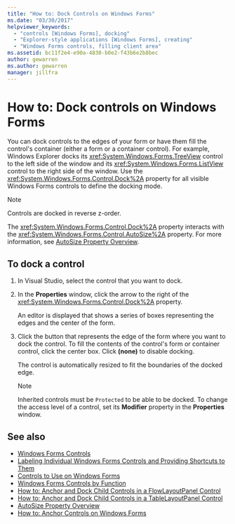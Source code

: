 ```yaml
---
title: "How to: Dock Controls on Windows Forms"
ms.date: "03/30/2017"
helpviewer_keywords:
  - "controls [Windows Forms], docking"
  - "Explorer-style applications [Windows Forms], creating"
  - "Windows Forms controls, filling client area"
ms.assetid: bc11f2e4-e90a-4830-b0e2-f43b6e2b8bec
author: gewarren
ms.author: gewarren
manager: jillfra
---
```

# How to: Dock controls on Windows Forms

You can dock controls to the edges of your form or have them fill the control's container (either a form or a container control). For example, Windows Explorer docks its <xref:System.Windows.Forms.TreeView> control to the left side of the window and its <xref:System.Windows.Forms.ListView> control to the right side of the window. Use the <xref:System.Windows.Forms.Control.Dock%2A> property for all visible Windows Forms controls to define the docking mode.

> [!NOTE]
> Controls are docked in reverse z-order.

The <xref:System.Windows.Forms.Control.Dock%2A> property interacts with the <xref:System.Windows.Forms.Control.AutoSize%2A> property. For more information, see [AutoSize Property Overview](autosize-property-overview.md).

## To dock a control

1. In Visual Studio, select the control that you want to dock.

2. In the **Properties** window, click the arrow to the right of the <xref:System.Windows.Forms.Control.Dock%2A> property.

   An editor is displayed that shows a series of boxes representing the edges and the center of the form.

3. Click the button that represents the edge of the form where you want to dock the control. To fill the contents of the control's form or container control, click the center box. Click **(none)** to disable docking.

   The control is automatically resized to fit the boundaries of the docked edge.

   > [!NOTE]
   > Inherited controls must be `Protected` to be able to be docked. To change the access level of a control, set its **Modifier** property in the **Properties** window.

## See also

- [Windows Forms Controls](index.md)
- [Labeling Individual Windows Forms Controls and Providing Shortcuts to Them](labeling-individual-windows-forms-controls-and-providing-shortcuts-to-them.md)
- [Controls to Use on Windows Forms](controls-to-use-on-windows-forms.md)
- [Windows Forms Controls by Function](windows-forms-controls-by-function.md)
- [How to: Anchor and Dock Child Controls in a FlowLayoutPanel Control](how-to-anchor-and-dock-child-controls-in-a-flowlayoutpanel-control.md)
- [How to: Anchor and Dock Child Controls in a TableLayoutPanel Control](how-to-anchor-and-dock-child-controls-in-a-tablelayoutpanel-control.md)
- [AutoSize Property Overview](autosize-property-overview.md)
- [How to: Anchor Controls on Windows Forms](how-to-anchor-controls-on-windows-forms.md)
